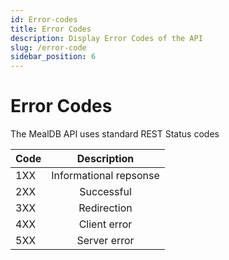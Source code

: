 ```yaml
---
id: Error-codes
title: Error Codes
description: Display Error Codes of the API
slug: /error-code
sidebar_position: 6
---
```


# Error Codes

The MealDB API uses standard REST Status codes


| Code                  | Description                                          
| :----------------     | :------:                                             
| 1XX                   |   Informational repsonse                
| 2XX                   |   Successful                                      
| 3XX                   |  Redirection                                   
| 4XX                   |  Client error                                          
| 5XX                   |   Server error                                